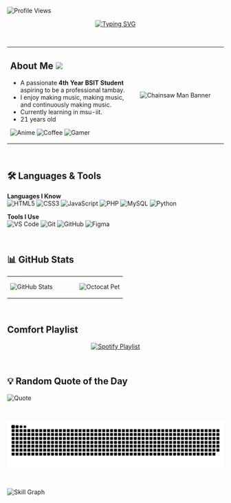 ![Profile Views](https://komarev.com/ghpvc/?username=allanlauron&color=blueviolet&style=for-the-badge)

<p align="center">
  <a href="https://git.io/typing-svg">
    <img src="https://readme-typing-svg.demolab.com?font=Fira+Code&pause=1000&color=F74780&center=true&vCenter=true&width=600&lines=Hi+there%2C+I+am+Allan+Christian+Lauron;Welcome+to+my+GitHub+profile" alt="Typing SVG" />
  </a>
</p>

<p align="center">
  <img src="https://i.imgur.com/LyHic3i.gif" width="100%" height="10px"/>
</p>



<table>
<tr>
<td width="60%">

##  About Me <img src="https://media.giphy.com/media/hvRJCLFzcasrR4ia7z/giphy.gif" width="35px">
-  A passionate **4th Year BSIT Student** aspiring to be a professional tambay.  
-  I enjoy making music, making music, and continuously making music.  
-  Currently learning in msu-iit.  
-  21 years old

  ![Anime](https://img.shields.io/badge/Anime-Lover-ff69b4?style=for-the-badge&logo=tvtime)
![Coffee](https://img.shields.io/badge/Coffee-Addict-brown?style=for-the-badge&logo=buymeacoffee)
![Gamer](https://img.shields.io/badge/Gamer-Mode-0078D7?style=for-the-badge&logo=xbox)


</td>
<td width="40%">
<img src="https://www.gifcen.com/wp-content/uploads/2022/11/chainsaw-man-gif-1.gif" width="100%" alt="Chainsaw Man Banner"/>
</td>
</tr>
</table>

<p align="center">
  <img src="https://i.imgur.com/LyHic3i.gif" width="100%" height="10px"/>
</p>

## 🛠️ Languages & Tools  


**Languages I Know**  
![HTML5](https://img.shields.io/badge/HTML5-E34F26?style=for-the-badge&logo=html5&logoColor=white) 
![CSS3](https://img.shields.io/badge/CSS3-1572B6?style=for-the-badge&logo=css3&logoColor=white) 
![JavaScript](https://img.shields.io/badge/JavaScript-F7E017?style=for-the-badge&logo=javascript&logoColor=black) 
![PHP](https://img.shields.io/badge/PHP-777BB4?style=for-the-badge&logo=php&logoColor=white) 
![MySQL](https://img.shields.io/badge/MySQL-005C84?style=for-the-badge&logo=mysql&logoColor=white) 
![Python](https://img.shields.io/badge/Python-3776AB?style=for-the-badge&logo=python&logoColor=white)

**Tools I Use**  
![VS Code](https://img.shields.io/badge/VS%20Code-0078D4?style=for-the-badge&logo=visual-studio-code&logoColor=white) 
![Git](https://img.shields.io/badge/Git-F05032?style=for-the-badge&logo=git&logoColor=white) 
![GitHub](https://img.shields.io/badge/GitHub-181717?style=for-the-badge&logo=github&logoColor=white) 
![Figma](https://img.shields.io/badge/Figma-F24E1E?style=for-the-badge&logo=figma&logoColor=white)  

<p align="center">
  <img src="https://i.imgur.com/LyHic3i.gif" width="100%" height="10px"/>
</p>


## 📊 GitHub Stats  

<table>
<tr>
<td width="60%">
  
![GitHub Stats](https://github-readme-stats.vercel.app/api?username=allanlauron&show_icons=true&theme=gruvbox&bg_color=000000&title_color=FF0000&text_color=FFFFFF&icon_color=FFD700)

</td>
<td width="40%" align="center">

<img src="https://media.giphy.com/media/JIX9t2j0ZTN9S/giphy.gif" width="300" alt="Octocat Pet"/>

</td>
</tr>
</table>

  
<p align="center">
  <img src="https://i.imgur.com/LyHic3i.gif" width="100%" height="10px"/>
</p>

## Comfort Playlist

<p align="center">
  <a href="https://open.spotify.com/playlist/37i9dQZF1DXcBWIGoYBM5M" target="_blank">
    <img src="https://novatorem.vercel.app/api/spotify" alt="Spotify Playlist" />
  </a>
</p>

<p align="center">
  <img src="https://i.imgur.com/LyHic3i.gif" width="100%" height="10px"/>
</p>

## 💡 Random Quote of the Day  

![Quote](https://quotes-github-readme.vercel.app/api?type=horizontal&theme=tokyonight)



<p align="center">
  <img src="https://i.imgur.com/LyHic3i.gif" width="100%" height="10px"/>
</p>


![3D Contributions](https://github.com/Platane/snk/raw/output/github-contribution-grid-snake.svg) 

<p align="center">
  <img src="https://i.imgur.com/LyHic3i.gif" width="100%" height="10px"/>
</p>

![Skill Graph](https://github-readme-activity-graph.vercel.app/graph?username=allanlauron&bg_color=000000&color=00ffcc&line=ff00ff&point=ffffff&area=true&hide_border=true)






